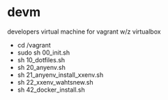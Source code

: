 # devm
developers virtual machine for vagrant w/z virtualbox



* cd /vagrant
* sudo sh 00_init.sh
* sh 10_dotfiles.sh
* sh 20_anyenv.sh
* sh 21_anyenv_install_xxenv.sh
* sh 22_xxenv_wahtsnew.sh
* sh 42_docker_install.sh

